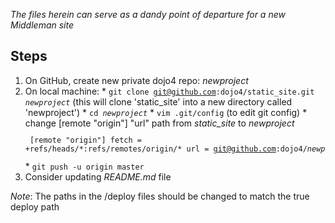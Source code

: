 _The files herein can serve as a dandy point of departure for a new Middleman site_

## Steps

  1. On GitHub, create new private dojo4 repo: _newproject_
  2. On local machine:
    * <code>git clone git@github.com:dojo4/static&#95;site.git _newproject_</pre></code> (this will clone 'static&#95;site' into a new directory called 'newproject')
    * <code>cd _newproject_</code>
    * <code>vim .git/config</code> (to edit git config)
    * change [remote "origin"] "url" path from <i>static&#95;site</i> to <i>newproject</i>
      <code><pre>
        [remote "origin"] 
          fetch = +refs/heads/&#42;:refs/remotes/origin/&#42;
          url = git@github.com:dojo4/<i>newproject</i>.git
      </pre></code>
    * <code>git push -u origin master</code>
  6. Consider updating _README.md_ file

_Note_: The paths in the /deploy files should be changed to match the true deploy path